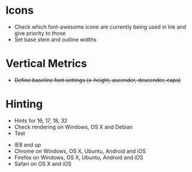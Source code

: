 # Icons
* Check which font-awesome icone are currently being used in Ink and give priority to those
* Set base stem and outline widths

# Vertical Metrics
* ~~Define baseline font settings (x-height, ascender, descender, caps)~~

# Hinting
* Hints for 16, 17, 18, 32
* Check rendering on Windows, OS X and Debian
* Test
 - IE8 and up
 - Chrome on Windows, OS X, Ubuntu, Android and iOS
 - Firefox on Windows, OS X, Ubuntu, Android and iOS
 - Safari on OS X and iOS
